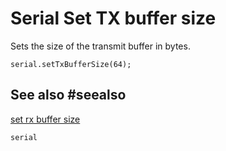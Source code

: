 # Serial Set TX buffer size

Sets the size of the transmit buffer in bytes.

```sig
serial.setTxBufferSize(64);
```

## See also #seealso

[set rx buffer size](/reference/serial/set-rx-buffer-size)

```package
serial
```

